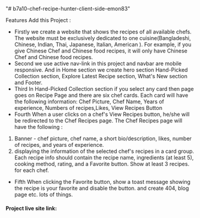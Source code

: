 "# b7a10-chef-recipe-hunter-client-side-emon83" 

Features Add this Project : 
 * Firstly we create a website that shows the recipes of all available chefs. The website must be exclusively dedicated to one cuisine(Bangladeshi, Chinese, Indian, Thai, Japanese, Italian, American ). For example, if you give Chinese Chef and Chinese food recipes, it will only have Chinese Chef and Chinese food recipes. 
 * Second we use active nav-link in this project and navbar are mobile responsive. And in Home section we create hero section Hand-Picked Collection section, Explore Latest Recipe section,  What's New section and Footer.
 * Third In Hand-Picked Collection section if you select any card then page goes on Recipe Page and there are  six chef cards. Each card will have the following information: Chef Picture, Chef Name, Years of experience, Numbers of recipes,Likes, View Recipes Button
 * Fourth When a user clicks on a chef's View Recipes button, he/she will be redirected to the Chef Recipes page. The Chef Recipes page will have the following : 
 1. Banner - chef picture, chef name, a short bio/description, likes, number of recipes, and years of experience.
 2. displaying the information of the selected chef's recipes in a card group. Each recipe info should contain the recipe name, ingredients (at least 5), cooking method, rating, and a Favorite button. Show at least 3 recipes. for each chef.
 * Fifth When clicking the Favorite button, show a toast message showing the recipe is your favorite and disable the button. and create 404, blog page etc. lots of things.


#### Project live site link:  ####